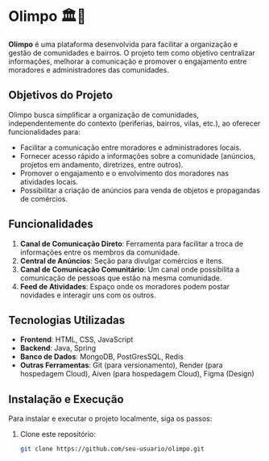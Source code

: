 # Olimpo 🏛️💙

**Olimpo** é uma plataforma desenvolvida para facilitar a organização e gestão de comunidades e bairros. O projeto tem como objetivo centralizar informações, melhorar a comunicação e promover o engajamento entre moradores e administradores das comunidades.

## Objetivos do Projeto

Olimpo busca simplificar a organização de comunidades, independentemente do contexto (periferias, bairros, vilas, etc.), ao oferecer funcionalidades para:

- Facilitar a comunicação entre moradores e administradores locais.
- Fornecer acesso rápido a informações sobre a comunidade (anúncios, projetos em andamento, diretrizes, entre outros).
- Promover o engajamento e o envolvimento dos moradores nas atividades locais.
- Possibilitar a criação de anúncios para venda de objetos e propagandas de comércios. 

## Funcionalidades

1. **Canal de Comunicação Direto**: Ferramenta para facilitar a troca de informações entre os membros da comunidade.
2. **Central de Anúncios**: Seção para divulgar comércios e itens.
3. **Canal de Comunicação Comunitário**: Um canal onde possibilita a comunicação de pessoas que estão na mesma comunidade.
4. **Feed de Atividades**: Espaço onde os moradores podem postar novidades e interagir uns com os outros.

## Tecnologias Utilizadas

- **Frontend**: HTML, CSS, JavaScript
- **Backend**: Java, Spring
- **Banco de Dados**: MongoDB, PostGresSQL, Redis
- **Outras Ferramentas**: Git (para versionamento), Render (para hospedagem Cloud), Aiven (para hospedagem Cloud), Figma (Design)

## Instalação e Execução

Para instalar e executar o projeto localmente, siga os passos:

1. Clone este repositório:
   ```bash
   git clone https://github.com/seu-usuario/olimpo.git
